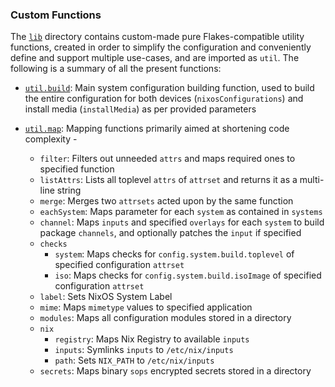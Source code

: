 ### Custom Functions
The [`lib`](../lib) directory contains custom-made pure Flakes-compatible utility functions, created in order to simplify the configuration and conveniently define and support multiple use-cases, and are imported as `util`. The following is a summary of all the present functions:

* [`util.build`](../lib/default.nix): Main system configuration building function, used to build the entire configuration for both devices (`nixosConfigurations`) and install media (`installMedia`) as per provided parameters

* [`util.map`](../lib/map.nix): Mapping functions primarily aimed at shortening code complexity -
  + `filter`: Filters out unneeded `attrs` and maps required ones to specified function
  + `listAttrs`: Lists all toplevel `attrs` of `attrset` and returns it as a multi-line string
  + `merge`: Merges two `attrsets` acted upon by the same function
  + `eachSystem`: Maps parameter for each `system` as contained in `systems`
  + `channel`: Maps `inputs` and specified `overlays` for each `system` to build package `channels`, and optionally patches the `input` if specified
  + `checks`
    * `system`: Maps checks for `config.system.build.toplevel` of specified configuration `attrset`
    * `iso`: Maps checks for `config.system.build.isoImage` of specified configuration `attrset`
  + `label`: Sets NixOS System Label
  + `mime`: Maps `mimetype` values to specified application
  + `modules`: Maps all configuration modules stored in a directory
  + `nix`
    * `registry`: Maps Nix Registry to available `inputs`
    * `inputs`: Symlinks `inputs` to `/etc/nix/inputs`
    * `path`: Sets `NIX_PATH` to `/etc/nix/inputs`
  + `secrets`: Maps binary `sops` encrypted secrets stored in a directory